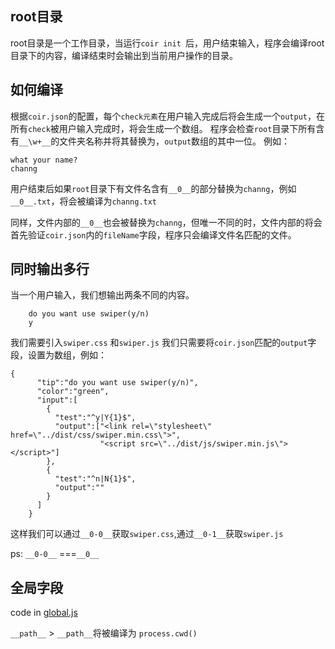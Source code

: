 ## root目录
root目录是一个工作目录，当运行`coir init `后，用户结束输入，程序会编译root目录下的内容，编译结束时会输出到当前用户操作的目录。

## 如何编译
根据`coir.json`的配置，每个`check元素`在用户输入完成后将会生成一个`output`，在所有`check`被用户输入完成时，将会生成一个数组。
程序会检查`root`目录下所有含有`__\w+__`的文件夹名称并将其替换为，`output`数组的其中一位。
例如：
```
what your name?
channg
```
用户结束后如果`root`目录下有文件名含有`__0__`的部分替换为`channg`，例如`__0__.txt`，将会被编译为`channg.txt`

同样，文件内部的`__0__`也会被替换为`channg`，但唯一不同的时，文件内部的将会首先验证`coir.json`内的`fileName`字段，程序只会编译文件名匹配的文件。

## 同时输出多行
当一个用户输入，我们想输出两条不同的内容。
```
    do you want use swiper(y/n)
    y
```
我们需要引入`swiper.css` 和`swiper.js`
我们只需要将`coir.json`匹配的`output`字段，设置为数组，例如：
```
{
      "tip":"do you want use swiper(y/n)",
      "color":"green",
      "input":[
        {
          "test":"^y|Y{1}$",
          "output":["<link rel=\"stylesheet\" href=\"../dist/css/swiper.min.css\">",
                    "<script src=\"../dist/js/swiper.min.js\"></script>"]
        },
        {
          "test":"^n|N{1}$",
          "output":""
        }
      ]
    }
```
这样我们可以通过`__0-0__`获取`swiper.css`,通过`__0-1__`获取`swiper.js`

ps: `__0-0__` ===`__0__`

## 全局字段

code in <a href="https://github.com/channg/coir/blob/master/bin/global.js">global.js</a>

`__path__`
    > `__path__`将被编译为 `process.cwd()`